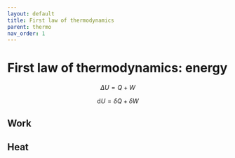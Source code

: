 ```yaml
---
layout: default
title: First law of thermodynamics
parent: thermo
nav_order: 1
---
```


# First law of thermodynamics: energy

$$ \Delta U = Q+ W $$

$$ \text{d}U = \delta Q + \delta W$$


## Work

## Heat